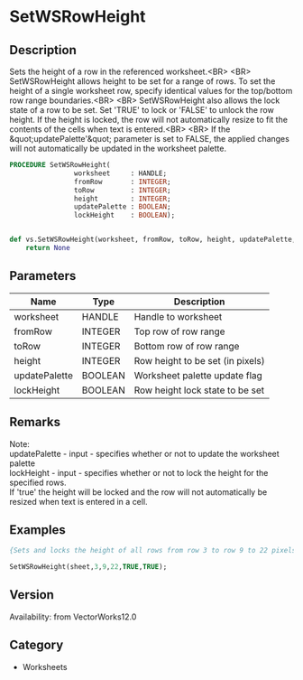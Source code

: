 # SetWSRowHeight

## Description
Sets the height of a row in the referenced worksheet.&lt;BR&gt;
&lt;BR&gt;
SetWSRowHeight allows height to be set for a range of rows. To set the height of a single worksheet row, specify identical values for the top/bottom row range boundaries.&lt;BR&gt;
&lt;BR&gt;
SetWSRowHeight also allows the lock state of a row to be set. Set 'TRUE' to lock or 'FALSE' to unlock the row height. If the height is locked, the row will not automatically resize to fit the contents of the cells when text is entered.&lt;BR&gt;
&lt;BR&gt;
If the &amp;quot;updatePalette'&amp;quot; parameter is set to FALSE, the applied changes will not automatically be updated in the worksheet palette.

```pascal
PROCEDURE SetWSRowHeight(
				worksheet     : HANDLE;
				fromRow       : INTEGER;
				toRow         : INTEGER;
				height        : INTEGER;
				updatePalette : BOOLEAN;
				lockHeight    : BOOLEAN);
```

```python

def vs.SetWSRowHeight(worksheet, fromRow, toRow, height, updatePalette, lockHeight):
    return None
```

## Parameters
|Name|Type|Description|
|---|---|---|
|worksheet|HANDLE|Handle to worksheet|
|fromRow|INTEGER|Top row of row range|
|toRow|INTEGER|Bottom row of row range|
|height|INTEGER|Row height to be set (in pixels)|
|updatePalette|BOOLEAN|Worksheet palette update flag|
|lockHeight|BOOLEAN|Row height lock state to be set|

## Remarks
Note:<BR>
updatePalette - input - specifies whether or not to update the worksheet palette<BR>
lockHeight  - input - specifies whether or not to lock the height for the specified rows.<BR>
		  If 'true' the height will be locked and the row will not automatically be resized when text is entered in a cell.

## Examples
```pascal
{Sets and locks the height of all rows from row 3 to row 9 to 22 pixels and update the changes in the worksheet palette }

SetWSRowHeight(sheet,3,9,22,TRUE,TRUE);
```

## Version
Availability: from VectorWorks12.0
## Category
* Worksheets


